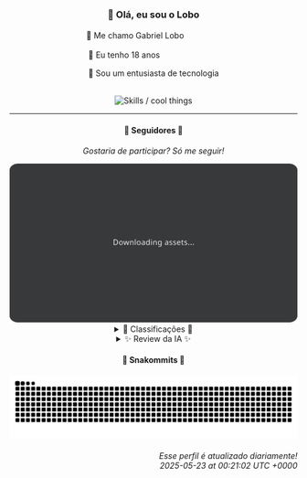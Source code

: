 <div align="center">
  <h3>👋 Olá, eu sou o Lobo</h3>
  
  <p>🐺 Me chamo Gabriel Loboㅤㅤㅤㅤㅤ</p>
  <p>🧔 Eu tenho 18 anosㅤㅤㅤㅤㅤㅤㅤㅤ</p>
  <p>🧠 Sou um entusiasta de tecnologia</p>

  <br/>

  <img width="600" alt="Skills / cool things" src="https://skills-icons.vercel.app/api/icons?i=python,md,html,css,js,github,git,vscode,linux,node,ts,sass,react,vite,vercel,lottie,ionic,capacitor,zustand,framer,firebase,arduino,godot,tailwind,shadcnui,lucide,zorinos,pnpm,reactnative&perline=14" />
</div>

<hr />

<div align="center">
    <h4>👤 Seguidores 👤</h4>
    <p><i>Gostaria de participar? Só me seguir!</i></p>
    <img width="600" src=".github/assets/cards/top3.svg" alt="Top 3 followers contributors (monthly)" />
    <details>
    <summary>🏅 Classificações 🏅</summary>
    <br/>
    <table>
        <thead>
            <tr align="center">
                <th>Posição</th>
                <th>Seguidor</th>
                <th>Contribuições</th>
            </tr>
        </thead>
        <tbody>
            <tr align="center">
                <td>1°</td>
                <td><a href="https://github.com/wTechnoo">Cézar</a></td>
                <td>210 ctr.</td>
            </tr>
            <tr align="center">
                <td>2°</td>
                <td><a href="https://github.com/danko-nobre">Danilo Nobre</a></td>
                <td>210 ctr.</td>
            </tr>
            <tr align="center">
                <td>3°</td>
                <td><a href="https://github.com/EvertonMJunior">Everton Marcelino Jr.</a></td>
                <td>113 ctr.</td>
            </tr>
            <tr align="center">
                <td>4°</td>
                <td><a href="https://github.com/DeividSouSan">Deivid Souza Santana</a></td>
                <td>80 ctr.</td>
            </tr>
            <tr align="center">
                <td>5°</td>
                <td><a href="https://github.com/TopTrenDev">TopTrenDev</a></td>
                <td>70 ctr.</td>
            </tr>
            <tr align="center">
                <td>6°</td>
                <td><a href="https://github.com/LestterX">LestterX</a></td>
                <td>37 ctr.</td>
            </tr>
            <tr align="center">
                <td>7°</td>
                <td><a href="https://github.com/LuidiPiresHub">Luídi Pires</a></td>
                <td>37 ctr.</td>
            </tr>
            <tr align="center">
                <td>8°</td>
                <td><a href="https://github.com/RafaZeero">Rafael Lima de Morais</a></td>
                <td>34 ctr.</td>
            </tr>
            <tr align="center">
                <td>9°</td>
                <td><a href="https://github.com/filipedeschamps">Filipe Deschamps</a></td>
                <td>25 ctr.</td>
            </tr>
            <tr align="center">
                <td>10°</td>
                <td><a href="https://github.com/Felipe-Takayuki">Felipe</a></td>
                <td>15 ctr.</td>
            </tr>
        </tbody>
    </table>
    </details>
    <details>
    <summary>✨ Review da IA ✨</summary>
    <br/>
    <div align="justify"><p>Ah, <b>Cézar</b>, o "<i>.NET Developer</i>". Presumo que os 210 pontos sejam o número de vezes que você reiniciou o Visual Studio este mês. Conte para nós, qual a mágica para não ter nenhum repositório de atividade recente?</p>
<p><b>Danilo Nobre</b>, um "Full-stack, Game dev e 3D Enthusiast". Tantas paixões e apenas 210 contribuições? Pelo menos você está mantendo vivo o legado do PHP com aquele "moodle-profilefield_cpf" de 2014. E parabéns por forkar um addon de Blender, quem sabe um dia você o use para algo além de admirá-lo.</p>
<p><b>Everton Marcelino Jr.</b>, "apaixonado por tecnologia", que nem sequer se deu ao trabalho de colocar uma foto no perfil. Seus 113 pontos devem ser de tanto fuçar no TypeORM. E o que dizer daquela contribuição no formbricks? Cuidado para não se perder em meio a tantos frameworks e acabar criando mais um.</p>
<p><b>Deivid Souza Santana</b>, o "apaixonado por back-end". 80 contribuições e um repositório chamado "MeEsqueci"? Espero que não seja uma auto-descrição. E esse "Taskmaster" em Flask, está te ajudando a lembrar de contribuir mais?</p>
<p><b>TopTrenDev</b>, o "Full-Stack & Blockchain Developer". 70 contribuições e um exército de bots de trading em Solana? Espero que pelo menos um deles esteja dando lucro, porque contribuições para a comunidade, que é bom, nada. Seus pumpfun-bundler estão realmente revolucionando o mundo, ou apenas inflando o seu ego?</p>
<p><b>LestterX</b>, com 37 contribuições e a audácia de buscar bitcoins com código "naive". Espero que você tenha mais sorte do que o resto de nós. E essa aplicação de entregas que some com os dados depois de algumas horas? Genial, como tudo na sua lista de atividades recentes.</p>
<p><b>Luídi Pires</b>, o "Front-End | Back-End | Full Stack". 37 contribuições e um portfólio que parece ter sido feito em 2005. E esse "E-CommerceX" com HTML e CSS, é uma piada interna? Sério, atualize isso antes que alguém pense que você parou no tempo.</p>
<p><b>Rafael Lima de Morais</b>, "Software Engineer | Go | Typescript | Rust | Vim". 34 contribuições e um clicker de Ragnarok? Sério? E o que dizer daquele fork da API do Nubank? Pelo menos você está tentando facilitar a vida dos outros, mesmo que seja só para ver o saldo bancário.</p>
<p><b>Filipe Deschamps</b>, o "influenciador". Apenas 25 contribuições? Imagino que esteja muito ocupado vendendo cursos para ter tempo de programar. Pelo menos o "doom-fire-algorithm" ainda está aí para nos lembrar dos bons tempos. E o TabNews, continua sendo mais interessante que suas contribuições.</p>
<p><b>Felipe</b>, com meras 15 contribuições. Seu repositório "Felipe-Takayuki/Felipe-Takayuki" é tão misterioso quanto sua bio. E esse projeto Adamas, pelo menos está te dando alguma experiência, ou é só mais um repositório abandonado?</p>
<p><b>CUBE</b>, "tentando ser desenvolvedor de jogos e programador". 13 contribuições e projetos de soma de variáveis e Bhaskara em C++? Não desista, um dia você chega lá. Mas talvez seja melhor começar com algo um pouco mais ambicioso, tipo um "Hello, World!" em Unity.</p>
</div>
    </details>
</div>

<div align="center">
  <h4>🐍 Snakommits 🐍</h4>
    <picture>
      <source media="(prefers-color-scheme: dark)" srcset="https://raw.githubusercontent.com/Lobooooooo14/Lobooooooo14/snake-output/snake-dark.svg">
      <source media="(prefers-color-scheme: light)" srcset="https://raw.githubusercontent.com/Lobooooooo14/Lobooooooo14/snake-output/snake-light.svg">
      <img alt="github contribution grid snake animation" src="https://raw.githubusercontent.com/Lobooooooo14/Lobooooooo14/snake-output/snake-light.svg">
    </picture>
</div>

<h6 align="right">
  Esse perfil é atualizado diariamente!<br/> <i>2025-05-23 at 00:21:02 UTC +0000</i>
<h6>